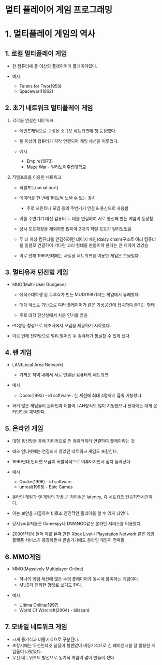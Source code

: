 # 멀티 플레이어 게임 프로그래밍

# 1. 멀티플레이 게임의 역사

## 1. 로컬 멀티플레이 게임
    
- 한 컴퓨터에 둘 이상의 플레이어가 플레이하였다.

- 예시
    - Tennis for Two(1958)
    - Spacewar!(1962)

## 2. 초기 네트워크 멀티플레이 게임
1. 각각을 연결한 네트워크 
    - 메인프레임으로 구성된 소규모 네트워크에 첫 등장했다.

   - 둘 이상의 컴퓨터가 각각 연결되어 게임 세션을 이루었다.

    - 예시
        - Empire(1973)
        - Maze War - 일리노이주립대학교
            
2. 직렬포트를 이용한 네트워크
   - 직렬포트(serial port)
    - 데이터를 한 번에 1비트씩 보낼 수 있는 장치
        - 주로 프린트나 모뎀 등의 주변기기 연결 & 통신으로 사용함

    - 이를 주변기기 대신 컴퓨터 두 대를 연결하여 서로 통신해 만든 게임이 등장함

   - 당시 포트확장을 제외하면 많아야 2개의 직렬 포트가 달려있었음

    - 두 대 이상 컴퓨터를 연결하려면 데이지 체인(daisy chain)구조로 여러 컴퓨터를 일렬로 연결하여 기다란 고리 형태를 만들어야 한다는 큰 제약이 있었음
       
   - 이로 인해 1980년대에는 사실상 네트워크를 이용한 게임은 드물었다.

## 3. 멀티유저 던전형 게임
   
- MUD(Multi-User Dungeon)
   - 에식스대학생 랍 트루쇼가 만든 MUD(1987)라는 게임에서 유래했다.

   - 대개 텍스트 기반으로 여러 플레이어가 같은 가상공간에 접속하여 즐기는 형태
    
    - 주로 대학 전산실에서 처음 인기를 끌음
  
- PC성능 향상으로 제조사에서 모뎀을 제공하기 시작했다.
   
- 이로 인해 전화망으로 멀리 떨어진 두 컴퓨터가 통실할 수 있게 됐다.

## 4. 랜 게임
    
- LAN(Local Area Network)
        
    - 가까운 지역 내에서 서로 연결된 컴퓨터의 네트워크

- 예시
    - Doom(1993) - id software : 한 세션에 최대 4명까지 접속 가능했다.
- 과거 많은 게임들이 온라인과 더불어 LAN방식도 많이 지원했으나 현대에는 대게 온라인만을 채택한다.

## 5. 온라인 게임
    
- 대형 통신망을 통해 지리적으로 먼 컴퓨터끼리 연결하여 플레이하는 것
- 애초 인터넷에는 연결되지 않았던 네트워크 게임도 포함한다.
- 1990년대 인터넷 보급이 폭발적적으로 이루어지면서 점차 늘어났다.
 - 예시
    - Quake(1996) - id software
   - unreal(1998) - Epic Games

- 온라인 게임과 랜 게임의 가장 큰 차이점은 latency, 즉 네트워크 전송지연시간이다.
    
- 이는 보안을 거듭하여 비로소 안정적인 플레이를 할 수 있게 되었다.
- 당시 pc유저들은 Gamespy나 DWANGO같은 온라인 서비스를 이용했다.
- 2000년대에 들어 이를 본떠 만든 Xbox Live나 Playstation Network 같은 게임 플랫폼 서비스가 등장하면서 콘솔기기에도 온라인 게임이 전파됨

## 6. MMO게임

- MMO(Massively Multiplayer Online)
    - 하나의 게임 세션에 많은 수의 플레이어가 동시에 참여하는 게임이다.
    - MUD가 진화한 형태로 보기도 한다.
    
- 예시
    - Ultima Online(1997)
    - World Of Warcraft(2004) - blizzard

## 7. 모바일 네트워크 게임

- 크게 동기식과 비동기식으로 구분된다.
- 초창기에는 무선인터넷 품질이 형편없어 비동기식으로 긴 레이턴시를 잘 활용한 게임들이 나왔었다.
- 무선 네트워크의 발전으로 동기식 게임이 많이 만들어 졌다.